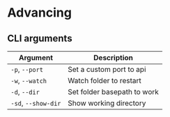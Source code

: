 # Advancing

## CLI arguments

|Argument|Description|
|--------|-----------|
|`-p`, `--port`| Set a custom port to api|
|`-w`, `--watch`| Watch folder to restart|
|`-d`, `--dir`| Set folder basepath to work|
|`-sd`, `--show-dir`| Show working directory|
